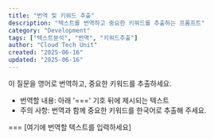 ```yaml
---
title: "번역 및 키워드 추출"
description: "텍스트를 번역하고 중요한 키워드를 추출하는 프롬프트"
category: "Development"
tags: ["텍스트분석", "번역", "키워드추출"]
author: "Cloud Tech Unit"
created: "2025-06-16"
updated: "2025-06-16"
---
```


이 질문을 영어로 번역하고, 중요한 키워드를 추출하세요.

* 번역할 내용: 아래 '===' 기호 뒤에 제시되는 텍스트
* 주의 사항: 번역과 함께 중요한 키워드를 한국어로 추출해 주세요.

===
[여기에 번역할 텍스트를 입력하세요]
